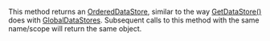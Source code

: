This method returns an [OrderedDataStore](https://developer.roblox.com/en-us/api-reference/class/OrderedDataStore), similar to the way [GetDataStore()](https://developer.roblox.com/en-us/api-reference/function/DataStoreService/GetDataStore) does with [GlobalDataStores](https://developer.roblox.com/en-us/api-reference/class/GlobalDataStore). Subsequent calls to this method with the same name/scope will return the same object.